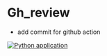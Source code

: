 # Gh_review

- add commit for github action

[![Python application](https://github.com/alita248/Gh_reviw/actions/workflows/python-app.yml/badge.svg)](https://github.com/alita248/Gh_reviw/actions/workflows/python-app.yml)
